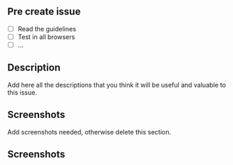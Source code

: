 ## Pre create issue

- [ ] Read the guidelines
- [ ] Test in all browsers
- [ ] ...

## Description

Add here all the descriptions that you think it will be useful and valuable to this issue.

## Screenshots

Add screenshots needed, otherwise delete this section.

## Screenshots